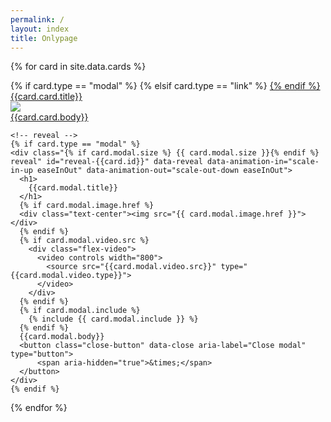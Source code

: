 ```yaml
---
permalink: /
layout: index
title: Onlypage
---
```

{% for card in site.data.cards %}
  <div class="cell small-4">
    <!-- card -->
    {% if card.type == "modal" %}
    <a data-open="reveal-{{card.id}}">
    {% elsif card.type == "link" %}
    <a href="{{card.link.url}}" target="_blank">
    {% endif %}
      <div class="card{% if card.online %} hide-offline{% endif %}" id="{{card.id}}">
          <div class="card-divider">
              {{card.card.title}}
          </div>
          <img src="{{card.card.image.href}}" >
          <div class="card-section">
              {{card.card.body}}
          </div>
      </div>
    </a>

    <!-- reveal -->
    {% if card.type == "modal" %}
    <div class="{% if card.modal.size %} {{ card.modal.size }}{% endif %} reveal" id="reveal-{{card.id}}" data-reveal data-animation-in="scale-in-up easeInOut" data-animation-out="scale-out-down easeInOut">
      <h1>
        {{card.modal.title}}
      </h1>
      {% if card.modal.image.href %}
      <div class="text-center"><img src="{{ card.modal.image.href }}"></div>
      {% endif %}
      {% if card.modal.video.src %}
        <div class="flex-video">
          <video controls width="800">
            <source src="{{card.modal.video.src}}" type="{{card.modal.video.type}}">
          </video>
        </div>
      {% endif %}
      {% if card.modal.include %}
        {% include {{ card.modal.include }} %}
      {% endif %}
      {{card.modal.body}}
      <button class="close-button" data-close aria-label="Close modal" type="button">
          <span aria-hidden="true">&times;</span>
      </button>
    </div>
    {% endif %}
  </div>
{% endfor %}
